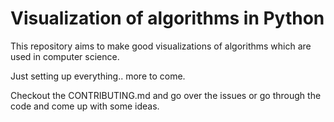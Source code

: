 
# Visualization of algorithms in Python

This repository aims to make good visualizations of algorithms which are used in computer science.

Just setting up everything.. more to come. 

Checkout the CONTRIBUTING.md and go over the issues or go through the code and come up with some ideas.
